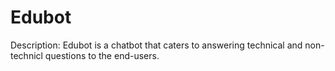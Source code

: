 # Edubot
Description:
Edubot is a chatbot that caters to answering technical and non-technicl questions to the end-users.
